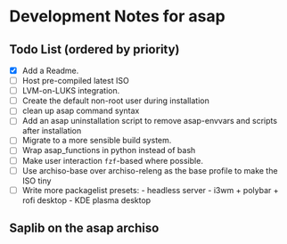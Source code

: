 # Development Notes for asap

## Todo List (ordered by priority)

- [x] Add a Readme.
- [ ] Host pre-compiled latest ISO
- [ ] LVM-on-LUKS integration.
- [ ] Create the default non-root user during installation
- [ ] clean up asap command syntax
- [ ] Add an asap uninstallation script to remove asap-envvars and scripts after installation
- [ ] Migrate to a more sensible build system.
- [ ] Wrap asap_functions in python instead of bash
- [ ] Make user interaction `fzf`-based where possible.
- [ ] Use archiso-base over archiso-releng as the base profile to make the ISO tiny
- [ ] Write more packagelist presets:
        - headless server
        - i3wm + polybar + rofi desktop
        - KDE plasma desktop

## Saplib on the asap archiso

